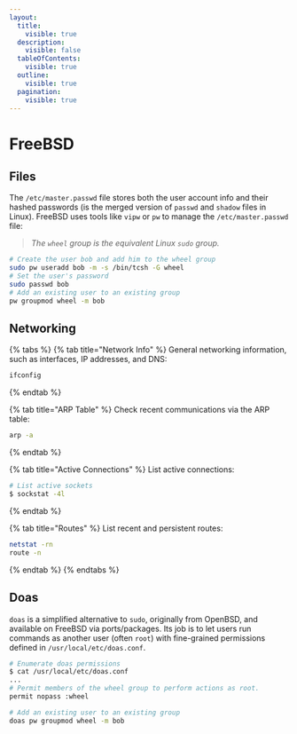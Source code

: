 ```yaml
---
layout:
  title:
    visible: true
  description:
    visible: false
  tableOfContents:
    visible: true
  outline:
    visible: true
  pagination:
    visible: true
---
```


# FreeBSD

## Files

The `/etc/master.passwd` file stores both the user account info and their hashed passwords (is the merged version of `passwd` and `shadow` files in Linux). FreeBSD uses tools like `vipw` or `pw` to manage the `/etc/master.passwd` file:

> _The `wheel` group is the equivalent Linux `sudo` group._

```bash
# Create the user bob and add him to the wheel group
sudo pw useradd bob -m -s /bin/tcsh -G wheel
# Set the user's password
sudo passwd bob
# Add an existing user to an existing group
pw groupmod wheel -m bob
```

## Networking

{% tabs %}
{% tab title="Network Info" %}
General networking information, such as interfaces, IP addresses, and DNS:

```bash
ifconfig
```
{% endtab %}

{% tab title="ARP Table" %}
Check recent communications via the ARP table:

```bash
arp -a
```
{% endtab %}

{% tab title="Active Connections" %}
List active connections:

```bash
# List active sockets
$ sockstat -4l
```
{% endtab %}

{% tab title="Routes" %}
List recent and persistent routes:

```bash
netstat -rn
route -n
```
{% endtab %}
{% endtabs %}

## Doas

`doas` is a simplified alternative to `sudo`, originally from OpenBSD, and available on FreeBSD via ports/packages. Its job is to let users run commands as another user (often `root`) with fine-grained permissions defined in `/usr/local/etc/doas.conf`.

```bash
# Enumerate doas permissions
$ cat /usr/local/etc/doas.conf
...
# Permit members of the wheel group to perform actions as root.
permit nopass :wheel

# Add an existing user to an existing group
doas pw groupmod wheel -m bob
```
